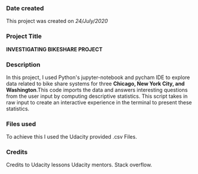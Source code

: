 ### Date created
This project was created on _24/July/2020_

### Project Title
**INVESTIGATING BIKESHARE PROJECT**

### Description
In this project, I used Python's jupyter-notebook and pycham IDE to explore data related to bike share systems for three  **Chicago, New York City, and Washington**.This code imports the data and answers interesting questions from the user input  by computing descriptive statistics. This script takes in raw input to create an interactive experience in the terminal to present these statistics.

### Files used
To achieve this I used the Udacity provided .csv Files.

### Credits
Credits to Udacity lessons
Udacity mentors.
Stack overflow.
